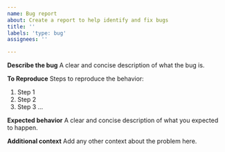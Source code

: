 ```yaml
---
name: Bug report
about: Create a report to help identify and fix bugs
title: ''
labels: 'type: bug'
assignees: ''

---
```


**Describe the bug**
A clear and concise description of what the bug is.

**To Reproduce**
Steps to reproduce the behavior:
1. Step 1
2. Step 2
3. Step 3
...

**Expected behavior**
A clear and concise description of what you expected to happen.

**Additional context**
Add any other context about the problem here.
